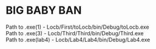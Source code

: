 # BIG BABY BAN
Path to .exe(1) - Locb/First/toLocb/bin/Debug/toLocb.exe<br>
Path to .exe(3) - Locb/Third/Third/bin/Debug/Third.exe<br>
Path to .exe(lab4) - Locb/Lab4/Lab4/bin/Debug/Lab4.exe
